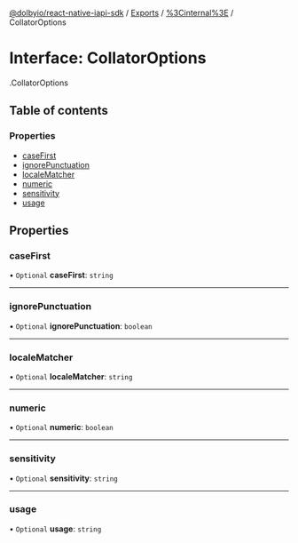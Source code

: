 [@dolbyio/react-native-iapi-sdk](../README.md) / [Exports](../modules.md) / [%3Cinternal%3E](../modules/_internal_.md) / CollatorOptions

# Interface: CollatorOptions

[<internal>](../modules/_internal_.md).CollatorOptions

## Table of contents

### Properties

- [caseFirst](_internal_.CollatorOptions.md#casefirst)
- [ignorePunctuation](_internal_.CollatorOptions.md#ignorepunctuation)
- [localeMatcher](_internal_.CollatorOptions.md#localematcher)
- [numeric](_internal_.CollatorOptions.md#numeric)
- [sensitivity](_internal_.CollatorOptions.md#sensitivity)
- [usage](_internal_.CollatorOptions.md#usage)

## Properties

### caseFirst

• `Optional` **caseFirst**: `string`

___

### ignorePunctuation

• `Optional` **ignorePunctuation**: `boolean`

___

### localeMatcher

• `Optional` **localeMatcher**: `string`

___

### numeric

• `Optional` **numeric**: `boolean`

___

### sensitivity

• `Optional` **sensitivity**: `string`

___

### usage

• `Optional` **usage**: `string`
